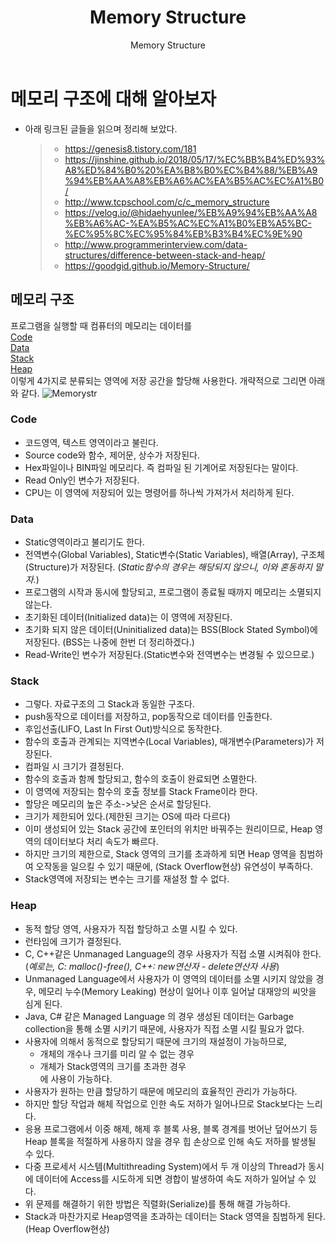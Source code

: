 ﻿---
layout: post  
title: "Memory Structure"  
subtitle: "Memory Structure"  
categories: think
tags: 
comments: true  
header-img: img/post_img/memorytitle.png
---  

# 메모리 구조에 대해 알아보자
- 아래 링크된 글들을 읽으며 정리해 보았다.
	> - https://genesis8.tistory.com/181
	> - https://jinshine.github.io/2018/05/17/%EC%BB%B4%ED%93%A8%ED%84%B0%20%EA%B8%B0%EC%B4%88/%EB%A9%94%EB%AA%A8%EB%A6%AC%EA%B5%AC%EC%A1%B0/
	> - http://www.tcpschool.com/c/c_memory_structure
	> - https://velog.io/@hidaehyunlee/%EB%A9%94%EB%AA%A8%EB%A6%AC-%EA%B5%AC%EC%A1%B0%EB%A5%BC-%EC%95%8C%EC%95%84%EB%B3%B4%EC%9E%90
	> - http://www.programmerinterview.com/data-structures/difference-between-stack-and-heap/
	> - https://goodgid.github.io/Memory-Structure/
## 메모리 구조
프로그램을 실행할 때 컴퓨터의 메모리는 데이터를  
[Code](#code)  
[Data](#data)  
[Stack](#stack)  
[Heap](#heap)  
이렇게 4가지로 분류되는 영역에 저장 공간을 할당해 사용한다.
개략적으로 그리면 아래와 같다.
![Memorystr](https://D-Gun.github.io/assets/img/post_img/memorystr.png)   
### Code
- 코드영역, 텍스트 영역이라고 불린다.
- Source code와 함수, 제어문, 상수가 저장된다.
- Hex파일이나 BIN파일 메모리다. 즉 컴파일 된 기계어로 저장된다는 말이다.
- Read Only인 변수가 저장된다.
- CPU는 이 영역에 저장되어 있는 명령어를 하나씩 가져가서 처리하게 된다.
### Data
- Static영역이라고 불리기도 한다.
- 전역변수(Global Variables), Static변수(Static Variables), 배열(Array), 구조체(Structure)가 저장된다. (_Static함수의 경우는 해당되지 않으니, 이와 혼동하지 말자._)
- 프로그램의 시작과 동시에 할당되고, 프로그램이 종료될 때까지 메모리는 소멸되지 않는다.
- 초기화된 데이터(Initialized data)는 이 영역에 저장된다.
- 초기화 되지 않은 데이터(Uninitialized data)는 BSS(Block Stated Symbol)에 저장된다. (BSS는 나중에 한번 더 정리하겠다.)
- Read-Write인 변수가 저장된다.(Static변수와 전역변수는 변경될 수 있으므로.)
### Stack
- 그렇다. 자료구조의 그 Stack과 동일한 구조다.
- push동작으로 데이터를 저장하고, pop동작으로 데이터를 인출한다.
- 후입선출(LIFO, Last In First Out)방식으로 동작한다.
- 함수의 호출과 관계되는 지역변수(Local Variables), 매개변수(Parameters)가 저장된다.
- 컴파일 시 크기가 결정된다.
- 함수의 호출과 함께 할당되고, 함수의 호출이 완료되면 소멸한다.
- 이 영역에 저장되는 함수의 호출 정보를 Stack Frame이라 한다.
- 할당은 메모리의 높은 주소->낮은 순서로 할당된다.
- 크기가 제한되어 있다.(제한된 크기는 OS에 따라 다르다)
- 이미 생성되어 있는 Stack 공간에 포인터의 위치만 바꿔주는 원리이므로, Heap 영역의 데이터보다 처리 속도가 빠르다.
- 하지만 크기의 제한으로, Stack 영역의 크기를 초과하게 되면 Heap 영역을 침범하여 오작동을 일으킬 수 있기 때문에, (Stack Overflow현상) 유연성이 부족하다.
- Stack영역에 저장되는 변수는 크기를 재설정 할 수 없다.
### Heap
- 동적 할당 영역, 사용자가 직접 할당하고 소멸 시킬 수 있다.
- 런타임에 크기가 결정된다.
- C, C++같은 Unmanaged Language의 경우 사용자가 직접 소멸 시켜줘야 한다.(_예로는, C: malloc()-free(), C++: new연산자 - delete연산자 사용_)
- Unmanaged Language에서 사용자가 이 영역의 데이터를 소멸 시키지 않았을 경우, 메모리 누수(Memory Leaking) 현상이 일어나 이후 일어날 대재앙의 씨앗을 심게 된다.
- Java, C# 같은 Managed Language 의 경우 생성된 데이터는 Garbage collection을 통해 소멸 시키기 때문에, 사용자가 직접 소멸 시킬 필요가 없다.
- 사용자에 의해서 동적으로 할당되기 때문에 크기의 재설정이 가능하므로,
	- 개체의 개수나 크기를 미리 알 수 없는 경우
	- 개체가 Stack영역의 크기를 초과한 경우<br>에 사용이 가능하다.
- 사용자가 원하는 만큼 할당하기 때문에 메모리의 효율적인 관리가 가능하다.
- 하지만 할당 작업과 해체 작업으로 인한 속도 저하가 일어나므로 Stack보다는 느리다.
- 응용 프로그램에서 이중 해제, 해제 후 블록 사용, 블록 경계를 벗어난 덮어쓰기 등 Heap 블록을 적절하게 사용하지 않을 경우 힙 손상으로 인해 속도 저하를 발생될 수 있다.
- 다중 프로세서 시스템(Multithreading System)에서 두 개 이상의 Thread가 동시에 데이터에 Access를 시도하게 되면 경합이 발생하여 속도 저하가 일어날 수 있다.
- 위 문제를 해결하기 위한 방법은 직렬화(Serialize)를 통해 해결 가능하다.
- Stack과 마찬가지로 Heap영역을 초과하는 데이터는 Stack 영역을 침범하게 된다.(Heap Overflow현상)
